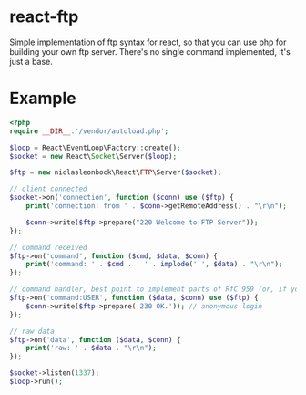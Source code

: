 react-ftp
=========
Simple implementation of ftp syntax for react, so that you can use php for building your own ftp server. There's no single command implemented, it's just a base.

Example
=======
```php
<?php
require __DIR__.'/vendor/autoload.php';

$loop = React\EventLoop\Factory::create();
$socket = new React\Socket\Server($loop);

$ftp = new niclasleonbock\React\FTP\Server($socket);

// client connected
$socket->on('connection', function ($conn) use ($ftp) {
    print('connection: from ' . $conn->getRemoteAddress() . "\r\n");

    $conn->write($ftp->prepare("220 Welcome to FTP Server"));
});

// command received
$ftp->on('command', function ($cmd, $data, $conn) {
    print('command: ' . $cmd . ' ' . implode(' ', $data) . "\r\n");
});

// command handler, best point to implement parts of RfC 959 (or, if you're keen on it, the entire RfC)
$ftp->on('command:USER', function ($data, $conn) use ($ftp) {
    $conn->write($ftp->prepare('230 OK.')); // anonymous login
});

// raw data
$ftp->on('data', function ($data, $conn) {
    print('raw: ' . $data . "\r\n");
});

$socket->listen(1337);
$loop->run();

```
